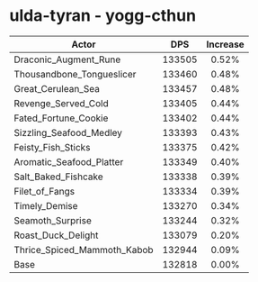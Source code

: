 # ulda-tyran - yogg-cthun
| Actor | DPS | Increase |
|---|:---:|:---:|
|Draconic_Augment_Rune|133505|0.52%|
|Thousandbone_Tongueslicer|133460|0.48%|
|Great_Cerulean_Sea|133457|0.48%|
|Revenge_Served_Cold|133405|0.44%|
|Fated_Fortune_Cookie|133402|0.44%|
|Sizzling_Seafood_Medley|133393|0.43%|
|Feisty_Fish_Sticks|133375|0.42%|
|Aromatic_Seafood_Platter|133349|0.40%|
|Salt_Baked_Fishcake|133338|0.39%|
|Filet_of_Fangs|133334|0.39%|
|Timely_Demise|133270|0.34%|
|Seamoth_Surprise|133244|0.32%|
|Roast_Duck_Delight|133079|0.20%|
|Thrice_Spiced_Mammoth_Kabob|132944|0.09%|
|Base|132818|0.00%|
